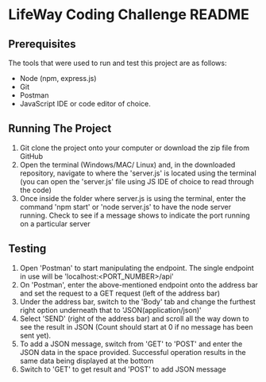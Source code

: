 # LifeWay Coding Challenge README

## Prerequisites

The tools that were used to run and test this project are as follows: 
* Node (npm, express.js)
* Git
* Postman
* JavaScript IDE or code editor of choice.

## Running The Project
1. Git clone the project onto your computer or download the zip file from GitHub
2. Open the terminal (Windows/MAC/ Linux) and, in the downloaded repository, navigate to where the 'server.js' is located using the terminal (you can open the 'server.js' file using JS IDE of choice to read through the code)
3. Once inside the folder where server.js is using the terminal, enter the command 'npm start' or 'node server.js' to have the node server running. Check to see if a message shows to indicate the port running on a particular server

## Testing
1. Open 'Postman' to start manipulating the endpoint. The single endpoint in use will be 'localhost:<PORT_NUMBER>/api'
2. On 'Postman', enter the above-mentioned endpoint onto the address bar and set the request to a GET request (left of the address bar)
3. Under the address bar, switch to the 'Body' tab and change the furthest right option underneath that to 'JSON(application/json)' 
4. Select 'SEND' (right of the address bar) and scroll all the way down to see the result in JSON (Count should start at 0 if no message has been sent yet).
5. To add a JSON message, switch from 'GET' to 'POST' and enter the JSON data in the space provided. Successful operation results in the same data being displayed at the bottom
6. Switch to 'GET' to get result and 'POST' to add JSON message
